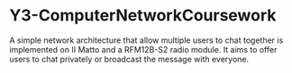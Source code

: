 # Y3-ComputerNetworkCoursework 

A simple network architecture that allow multiple users to chat together is implemented on II Matto and a RFM12B-S2 radio module. It aims to offer users to chat privately or broadcast the message with everyone.

